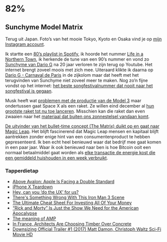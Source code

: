 # 82%

## Sunchyme Model Matrix

Terug uit Japan. Foto’s van het mooie Tokyo, Kyoto en Osaka vind je op [mijn Instagram account](https://www.instagram.com/reinierladan/).

Ik startte een [80’s playlist in Spotify](https://open.spotify.com/user/spotify/playlist/37i9dQZF1DX6l1fwN15uV5), ik hoorde het nummer [Life in a Northern Town](https://en.wikipedia.org/wiki/Life_in_a_Northern_Town), ik herkende de tune van een 90’s nummer en vond zo [Sunchyme van Dario G](https://www.youtube.com/watch?v=1YTqmMDd3zs) na 20 jaar verloren te zijn terug op Youtube. Het internet brengt zoveel moois met zich mee. Uiteraard klikte ik daarna op [Dario G - Carnaval de Paris](https://www.youtube.com/watch?v=dYw-fxJBE9o) in de zijkolom maar dat heeft met het terugvinden van Sunchyme niet zoveel meer te maken. Nog zo’n fijne vondst op het internet: [het beste songfestivalnummer dat nooit naar het songfestival is gegaan](https://youtu.be/rvrZJ5C_Nwg). 

Musk heeft wat [problemen met de productie van de Model 3](https://electrek.co/2017/11/01/tesla-model-3-production-delays/) maar ondertussen gaat Space X als een raket. Ze willen eind december al [hun grootste raket tot nu toe lanceren](https://www.nasaspaceflight.com/2017/11/spacex-aims-december-launch-falcon-heavy/). Misschien kan die raket dan even zwaaien naar het [materiaal dat buiten ons zonnestelsel vandaan komt](https://www.nasa.gov/feature/jpl/small-asteroid-or-comet-visits-from-beyond-the-solar-system).

[De uitvinder van het bullet-time concept (The Matrix) duikt op en gaat naar Magic Leap](https://www.theverge.com/2017/10/26/16555512/john-gaeta-magic-leap-augmented-reality-ilmxlab). Het blijft fascinerend dat Magic Leap mensen en kapitaal blijft aantrekken zonder enige hint van een consumentenproduct te hebben gepresenteerd. Ik ben echt heel benieuwd waar dat bedrijf mee gaat komen in een paar jaar. Waar ik ook benieuwd naar ben is hoe Bitcoin ooit een normaal betaalmiddel gaat worden als [elke transactie de energie kost die een gemiddeld huishouden in een week verbruikt](https://motherboard.vice.com/en_us/article/ywbbpm/bitcoin-mining-electricity-consumption-ethereum-energy-climate-change).

### Tapperdietap

- [Above Avalon: Apple Is Facing a Double Standard](https://www.aboveavalon.com/notes/2017/10/26/apple-is-facing-a-double-standard)
- [iPhone X Teardown](https://www.ifixit.com/Teardown/iPhone+X+Teardown/98975)
- [Hey, can you ‘do the UX’ for us?](https://uxdesign.cc/hey-can-you-do-the-ux-for-us-432a38eac295)
- [There's Something Wrong With This Iron Man 3 Scene](https://www.wired.com/story/can-you-figure-out-whats-wrong-in-this-iron-man-3-scene/)
- [The Ultimate Cheat Sheet For Investing All Of Your Money](https://jamesaltucher.com/2014/04/the-ultimate-cheat-sheet-for-investing-all-of-your-money/)
- [“Rick and Morty” Is Just the Show We Need for the American Apocalypse](https://www.newyorker.com/culture/cultural-comment/rick-and-morty-is-just-the-show-we-need-for-the-american-apocalypse)
- [The meaning of AMP](https://adactio.com/journal/13035)
- [In France, Architects Are Choosing Timber Over Concrete](https://www.citylab.com/design/2017/10/why-timber-towers-are-on-the-rise-in-france/544098/)
- [Downsizing Official Trailer #1 (2017) Matt Damon, Christoph Waltz Sci-Fi Movie HD](https://www.youtube.com/watch?v=0Md0XJZlbAk)
